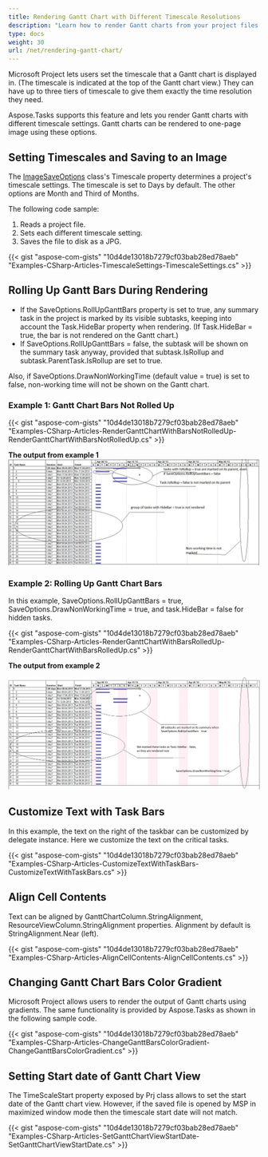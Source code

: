 ```yaml
---
title: Rendering Gantt Chart with Different Timescale Resolutions
description: "Learn how to render Gantt charts from your project files (MPP/XML/Primavera XML) with different timescale resolutions using Aspose.Tasks for .NET."
type: docs
weight: 30
url: /net/rendering-gantt-chart/
---
```


Microsoft Project lets users set the timescale that a Gantt chart is displayed in. (The timescale is indicated at the top of the Gantt chart view.) They can have up to three tiers of timescale to give them exactly the time resolution they need.

Aspose.Tasks supports this feature and lets you render Gantt charts with different timescale settings. Gantt charts can be rendered to one-page image using these options.

## **Setting Timescales and Saving to an Image**
The [ImageSaveOptions](https://apireference.aspose.com/tasks/net/aspose.tasks.saving/saveoptions) class's Timescale property determines a project's timescale settings. The timescale is set to Days by default. The other options are Month and Third of Months.

The following code sample:

1. Reads a project file.
2. Sets each different timescale setting.
3. Saves the file to disk as a JPG.

{{< gist "aspose-com-gists" "10d4de13018b7279cf03bab28ed78aeb" "Examples-CSharp-Articles-TimescaleSettings-TimescaleSettings.cs" >}}

## **Rolling Up Gantt Bars During Rendering**
- If the SaveOptions.RollUpGanttBars property is set to true, any summary task in the project is marked by its visible subtasks, keeping into account the Task.HideBar property when rendering. (If Task.HideBar = true, the bar is not rendered on the Gantt chart.)
- If SaveOptions.RollUpGanttBars = false, the subtask will be shown on the summary task anyway, provided that subtask.IsRollup and subtask.ParentTask.IsRollup are set to true.

Also, if SaveOptions.DrawNonWorkingTime (default value = true) is set to false, non-working time will not be shown on the Gantt chart.

### **Example 1: Gantt Chart Bars Not Rolled Up**
{{< gist "aspose-com-gists" "10d4de13018b7279cf03bab28ed78aeb" "Examples-CSharp-Articles-RenderGanttChartWithBarsNotRolledUp-RenderGanttChartWithBarsNotRolledUp.cs" >}}

**The output from example 1** 
![rendering Gantt Chart without bar rollup](rendering-gantt-chart_1.png)

### **Example 2: Rolling Up Gantt Chart Bars**
In this example, SaveOptions.RollUpGanttBars = true, SaveOptions.DrawNonWorkingTime = true, and task.HideBar = false for hidden tasks.

{{< gist "aspose-com-gists" "10d4de13018b7279cf03bab28ed78aeb" "Examples-CSharp-Articles-RenderGanttChartWithBarsRolledUp-RenderGanttChartWithBarsRolledUp.cs" >}}

**The output from example 2**

![rendering Gantt Chart with rolled up bar](rendering-gantt-chart_2.png)

## **Customize Text with Task Bars**
In this example, the text on the right of the taskbar can be customized by delegate instance. Here we customize the text on the critical tasks.

{{< gist "aspose-com-gists" "10d4de13018b7279cf03bab28ed78aeb" "Examples-CSharp-Articles-CustomizeTextWithTaskBars-CustomizeTextWithTaskBars.cs" >}}

## **Align Cell Contents**
Text can be aligned by GanttChartColumn.StringAlignment, ResourceViewColumn.StringAlignment properties. Alignment by default is StringAlignment.Near (left).

{{< gist "aspose-com-gists" "10d4de13018b7279cf03bab28ed78aeb" "Examples-CSharp-Articles-AlignCellContents-AlignCellContents.cs" >}}

## **Changing Gantt Chart Bars Color Gradient**
Microsoft Project allows users to render the output of Gantt charts using gradients. The same functionality is provided by Aspose.Tasks as shown in the following sample code.

{{< gist "aspose-com-gists" "10d4de13018b7279cf03bab28ed78aeb" "Examples-CSharp-Articles-ChangeGanttBarsColorGradient-ChangeGanttBarsColorGradient.cs" >}}

## **Setting Start date of Gantt Chart View**
The TimeScaleStart property exposed by Prj class allows to set the start date of the Gantt chart view. However, if the saved file is opened by MSP in maximized window mode then the timescale start date will not match.

{{< gist "aspose-com-gists" "10d4de13018b7279cf03bab28ed78aeb" "Examples-CSharp-Articles-SetGanttChartViewStartDate-SetGanttChartViewStartDate.cs" >}}
